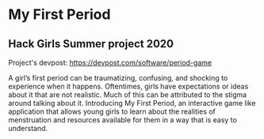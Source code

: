 # My First Period
## Hack Girls Summer project 2020
Project's devpost: https://devpost.com/software/period-game

A girl’s first period can be traumatizing, confusing, and shocking to experience when it happens. Oftentimes, girls have expectations or ideas about it that are not realistic. Much of this can be attributed to the stigma around talking about it. Introducing My First Period, an interactive game like application that allows young girls to learn about the realities of menstruation and resources available for them in a way that is easy to understand.
